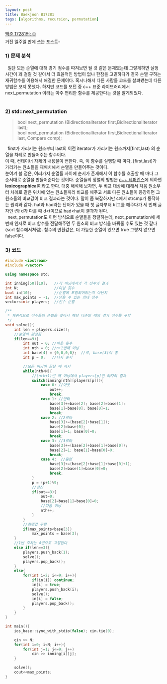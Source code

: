 ```yaml
---
layout: post
title: Baekjoon B17281
tags: [algorithms, recursion, permutation]
---
```


[백준 17281번: ⚾](https://www.acmicpc.net/problem/17281)<br>
거진 일주일 만에 쓰는 포스트-

### 1) 문제 분석<br>
&nbsp;&nbsp;일단 모든 순열에 대해 경기 점수를 따져보면 될 것 같은 문제였는데 그렇게하면 실행 시간이 꽤 걸릴 것 같아서 더 효율적인 방법이 없나 한참을 고민하다가
결국 순열 구하는 재귀함수를 이용해서 해결한 문제이다. 혹시나해서 다른 사람들 코드를 살펴봤는데 다른 방법은 보지 못했다. 하지만 코드를 보던 중 c++ 표준 라이브러리에서
next_permutation 이라는 아주 편리한 함수를 제공한다는 것을 알게되었다. <br><br>

### 2) std::next_permutation<br>
>bool next_permutation (BidirectionalIterator first,BidirectionalIterator last);<br>
>bool next_permutation (BidirectionalIterator first,BidirectionalIterator last, Compare comp);

&nbsp;&nbsp;first가 가리키는 원소부터 last의 이전 iterator가 가리키는 원소까지[first,last) 의 순열을 차례로 만들어주는 함수이다. <br>
이 때, 컨테이너 자체의 내용물이 변한다. 즉, 이 함수를 실행할 때 마다, [first,last)가 가리키는 원소들을 재배치해서 순열을 만들어주는 것이다.<br>
눈여겨 볼 점은, 여러가지 순열들 사이에 순서가 존재해서 이 함수를 호출할 때 마다 그 순서대로 순열을 만들어준다는 것이다. 순열들의 정렬의 방법은 
[c++ 레퍼런스](http://www.cplusplus.com/reference/algorithm/next_permutation/?kw=next_permutation)에 의하면 
<b>lexicographical</b>이라고 한다. 대충 해석해 보자면, 두 비교 대상에 대해서 처음 원소부터 차례로 같은 위치에 있는 원소들끼리 비교를 해주고 서로 다른
원소들이 등장하면 그 원소들의 비교값이 비교 결과라는 것이다. 말이 좀 복잡하지만 c에서 strcmp가 동작하는 원리와 같다. hat과 had라는 단어가 있을 때 첫 글자부터
비교를 해주다가 세 번째 글자인 t와 d가 다를 때 d<t이므로 had<hat이 결과가 된다.<br>
&nbsp;&nbsp;next_permutation도 이런 방식으로 순열들을 정렬하는데, next_permutation에 세 번째 인자로 비교 함수를 전달해주면 
두 원소의 비교 방식을 바꿔줄 수도 있는 것 같다(sort 함수에서처럼). 함수의 반환값은, 더 가능한 순열이 있으면 true 그렇지 않으면 false이다.

### 3) 코드<br>
~~~cpp
#include <iostream>
#include <vector>

using namespace std;

int inning[50][10];   //각 이닝에서의 각 선수의 결과
int N;                //이닝 횟수
bool in[10];          //순열에 포함되어있는지 아닌지
int max_points = -1;  //얻을 수 있는 최대 점수
vector<int> players;  //선수 순열

/**
 * 재귀적으로 선수들의 순열을 찾아서 해당 타순일 때의 경기 점수를 구함
 */
void solve(){
    int len = players.size();
    //순열이 완성됨
    if(len==9){
        int out = 0; //아웃 횟수
        int nth = 0; //n+1번째 이닝
        int base[4] = {0,0,0,0};  //루, base[3]이 홈
        int p = 0;   //타자 순서

        //모든 이닝이 끝날 때 까지
        while(nth<N){
            //(nth+1)번 째 이닝에서 players[p]번 타자의 결과
            switch(inning[nth][players[p]]){
                case 0: //아웃
                    out++;
                    break;
                case 1: //안타
                    base[3]+=base[2]; base[2]=base[1];
                    base[1]=base[0]; base[0]=1;
                    break;
                case 2: //2루타
                    base[3]+=(base[2]+base[1]);
                    base[2]=base[0];
                    base[1]=1; base[0]=0;
                    break;
                case 3: //3루타
                    base[3]+=(base[2]+base[1]+base[0]);
                    base[2]=1; base[1]=base[0]=0;
                    break;
                case 4:  //홈런
                    base[3]+=(base[2]+base[1]+base[0]+1);
                    base[2]=base[1]=base[0]=0;
                    break;
            }
            p = (p+1)%9;
            //삼진
            if(out==3){
                out=0;
                base[2]=base[1]=base[0]=0;
                //다음 이닝
                nth++;
            }
        }
        //최댓값 구함
        if(max_points<base[3])
            max_points = base[3];
    }
    //1번 주자는 4번으로 고정된다 
    else if(len==3){
        players.push_back(1);
        solve();
        players.pop_back();
    }
    else{
        for(int i=2; i<=9; i++){
            if(in[i]) continue;
            in[i] = true;
            players.push_back(i);
            solve();
            in[i] = false;
            players.pop_back();
        }
    }
}

int main(){
    ios_base::sync_with_stdio(false); cin.tie(0);

    cin >> N;
    for(int i=0; i<N; i++){
        for(int j=1; j<=9; j++)
            cin >> inning[i][j];
    }

    solve();
    cout<<max_points;
}
~~~
